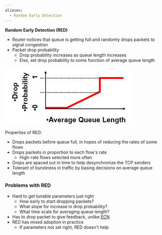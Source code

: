 ```yaml
---
aliases:
  - Random Early Detection
---
```

**Random Early Detection (RED)**

- Router notices that queue is getting full and randomly drops packets to signal congestion
- Packet drop probability
	- Drop probability increases as queue length increases
	- Else, set drop probability to some function of average queue length

![Random Early Detection graph](random-early-detection.png)

Properties of RED:
- Drops packets before queue full, in hopes of reducing the rates of some flows
- Drops packets in proportion to each flow's rate
	- High-rate flows selected more often
- Drops are spaced out in time to help desynchronize the TCP senders
- Tolerant of burstiness in traffic by basing decisions on average queue length

### Problems with RED

- Hard to get tunable parameters just right
	- How early to start dropping packets?
	- What slope for increase in drop probability?
	- What time scale for averaging queue length?
- Has to drop packet to give feedback, unlike [ECN](#explicit-congestion-notification-ecn)
- RED has mixed adoption in practice
	- If parameters not set right, RED doesn't help